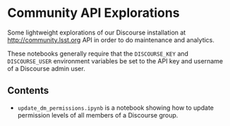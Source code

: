 # Community API Explorations

Some lightweight explorations of our Discourse installation at http://community.lsst.org API in order to do maintenance and analytics.

These notebooks generally require that the `DISCOURSE_KEY` and `DISCOURSE_USER` environment variables be set to the API key and username of a Discourse admin user.

## Contents

- `update_dm_permissions.ipynb` is a notebook showing how to update permission levels of all members of a Discourse group.
